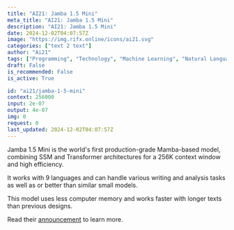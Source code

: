 ```yaml
---
title: "AI21: Jamba 1.5 Mini"
meta_title: "AI21: Jamba 1.5 Mini"
description: "AI21: Jamba 1.5 Mini"
date: 2024-12-02T04:07:57Z
image: "https://img.rifx.online/icons/ai21.svg"
categories: ["text 2 text"]
author: "Ai21"
tags: ["Programming", "Technology", "Machine Learning", "Natural Language Processing", "Generative AI"]
draft: False
is_recommended: False
is_active: True

id: "ai21/jamba-1-5-mini"
context: 256000
input: 2e-07
output: 4e-07
img: 0
request: 0
last_updated: 2024-12-02T04:07:57Z
---
```


Jamba 1.5 Mini is the world's first production-grade Mamba-based model, combining SSM and Transformer architectures for a 256K context window and high efficiency.

It works with 9 languages and can handle various writing and analysis tasks as well as or better than similar small models.

This model uses less computer memory and works faster with longer texts than previous designs.

Read their [announcement](https://www.ai21.com/blog/announcing-jamba-model-family) to learn more.

